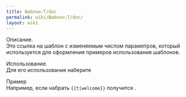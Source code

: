 ```yaml
---
title: Шаблон:T/doc
permalink: wiki/Шаблон:T/doc/
layout: wiki
---
```


Описание.  
Это ссылка на шаблон с изменяемым числом параметров, который
используется для оформления примеров использования шаблонов.

Использование.  
Для его использования наберите

Пример  
Например, если набрать `{{t|welcome}}` получится .

<includeonly>[](Категория:Основные_шаблоны "wikilink")</includeonly><noinclude>[](Категория:Документация_шаблонов "wikilink")</noinclude>
